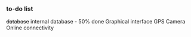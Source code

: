 ### to-do list

~~database~~
internal database - 50% done
Graphical interface
GPS
Camera
Online connectivity
